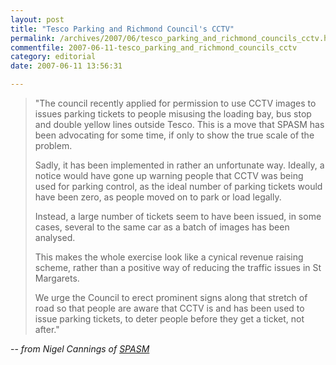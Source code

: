 ```yaml
---
layout: post
title: "Tesco Parking and Richmond Council's CCTV"
permalink: /archives/2007/06/tesco_parking_and_richmond_councils_cctv.html
commentfile: 2007-06-11-tesco_parking_and_richmond_councils_cctv
category: editorial
date: 2007-06-11 13:56:31

---
```


> "The council recently applied for permission to use CCTV images to issues parking tickets to people misusing the loading bay, bus stop and double yellow lines outside Tesco. This is a move that SPASM has been advocating for some time, if only to show the true scale of the problem.
> 
>  Sadly, it has been implemented in rather an unfortunate way. Ideally, a notice would have gone up warning people that CCTV was being used for parking control, as the ideal number of parking tickets would have been zero, as people moved on to park or load legally.
> 
>  Instead, a large number of tickets seem to have been issued, in some cases, several to the same car as a batch of images has been analysed.
> 
>  This makes the whole exercise look like a cynical revenue raising scheme, rather than a positive way of reducing the traffic issues in St Margarets.
> 
>  We urge the Council to erect prominent signs along that stretch of road so that people are aware that CCTV is and has been used to issue parking tickets, to deter people before they get a ticket, not after."
> 
 -- <em>from Nigel Cannings of [SPASM](http://spasm.jiglu.com/</em>)
